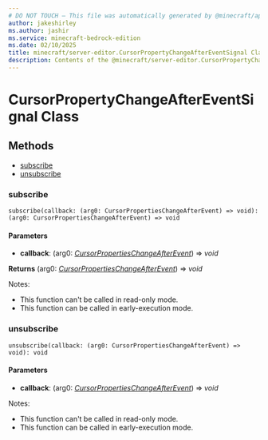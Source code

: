 ```yaml
---
# DO NOT TOUCH — This file was automatically generated by @minecraft/api-docs-generator, to report problems file an issue at https://github.com/Mojang/minecraft-scripting-libraries
author: jakeshirley
ms.author: jashir
ms.service: minecraft-bedrock-edition
ms.date: 02/10/2025
title: minecraft/server-editor.CursorPropertyChangeAfterEventSignal Class
description: Contents of the @minecraft/server-editor.CursorPropertyChangeAfterEventSignal class.
---
```

# CursorPropertyChangeAfterEventSignal Class

## Methods
- [subscribe](#subscribe)
- [unsubscribe](#unsubscribe)

### **subscribe**
`
subscribe(callback: (arg0: CursorPropertiesChangeAfterEvent) => void): (arg0: CursorPropertiesChangeAfterEvent) => void
`

#### **Parameters**
- **callback**: (arg0: [*CursorPropertiesChangeAfterEvent*](CursorPropertiesChangeAfterEvent.md)) => *void*

**Returns** (arg0: [*CursorPropertiesChangeAfterEvent*](CursorPropertiesChangeAfterEvent.md)) => *void*
  
Notes:
- This function can't be called in read-only mode.
- This function can be called in early-execution mode.

### **unsubscribe**
`
unsubscribe(callback: (arg0: CursorPropertiesChangeAfterEvent) => void): void
`

#### **Parameters**
- **callback**: (arg0: [*CursorPropertiesChangeAfterEvent*](CursorPropertiesChangeAfterEvent.md)) => *void*
  
Notes:
- This function can't be called in read-only mode.
- This function can be called in early-execution mode.
